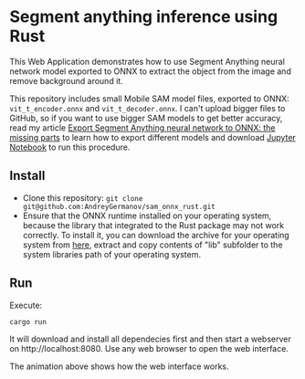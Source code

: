 # Segment anything inference using Rust

This Web Application demonstrates how to use Segment Anything neural network model exported to ONNX to extract the object from the image and remove background around it.

This repository includes small Mobile SAM model files, exported to ONNX: `vit_t_encoder.onnx` and `vit_t_decoder.onnx`. I can't upload bigger files to GitHub, so if you want to use bigger SAM models to get better accuracy, read my article [Export Segment Anything neural network to ONNX: the missing parts](https://dev.to/andreygermanov/export-segment-anything-neural-network-to-onnx-the-missing-parts-43c8) to learn how to export different models and download [Jupyter Notebook](https://github.com/AndreyGermanov/sam_onnx_full_export/blob/main/sam_onnx_export.ipynb) to run this procedure.

## Install

* Clone this repository: `git clone git@github.com:AndreyGermanov/sam_onnx_rust.git`
* Ensure that the ONNX runtime installed on your operating system, because the library that integrated to the
Rust package may not work correctly. To install it, you can download the archive for your operating system
from [here](https://github.com/microsoft/onnxruntime/releases), extract and copy contents of "lib" subfolder
to the system libraries path of your operating system.

## Run

Execute:

```
cargo run
```

It will download and install all dependecies first and then start a webserver on http://localhost:8080. Use any web browser to open the web interface.

The animation above shows how the web interface works.
